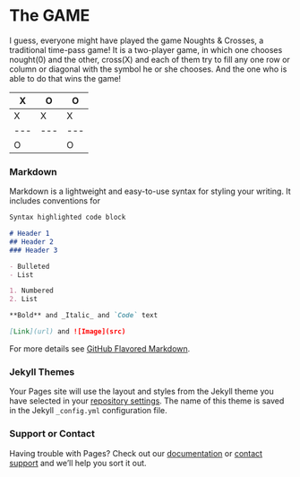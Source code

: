 # The GAME

I guess, everyone might have played the game Noughts & Crosses, a traditional time-pass game! It is a two-player game, in which one chooses nought(0) and the other, cross(X) and each of them try to fill any one row or column or diagonal with the symbol he or she chooses. And the one who is able to do that wins the game!

| X | O | O | 
| --- | --- | --- |
| X | X | X | 
| --- | --- | --- |
| O |   | O |  

### Markdown

Markdown is a lightweight and easy-to-use syntax for styling your writing. It includes conventions for

```markdown
Syntax highlighted code block

# Header 1
## Header 2
### Header 3

- Bulleted
- List

1. Numbered
2. List

**Bold** and _Italic_ and `Code` text

[Link](url) and ![Image](src)
```

For more details see [GitHub Flavored Markdown](https://guides.github.com/features/mastering-markdown/).

### Jekyll Themes

Your Pages site will use the layout and styles from the Jekyll theme you have selected in your [repository settings](https://github.com/ani339677/TIC-TAC-TOE/settings). The name of this theme is saved in the Jekyll `_config.yml` configuration file.

### Support or Contact

Having trouble with Pages? Check out our [documentation](https://docs.github.com/categories/github-pages-basics/) or [contact support](https://github.com/contact) and we’ll help you sort it out.

